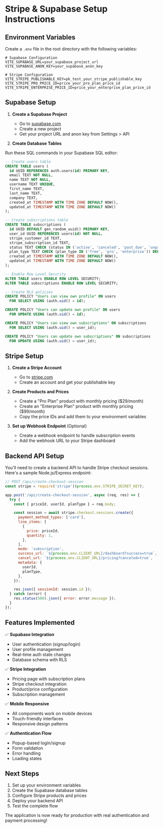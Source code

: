 # Stripe & Supabase Setup Instructions

## Environment Variables

Create a `.env` file in the root directory with the following variables:

```env
# Supabase Configuration
VITE_SUPABASE_URL=your_supabase_project_url
VITE_SUPABASE_ANON_KEY=your_supabase_anon_key

# Stripe Configuration
VITE_STRIPE_PUBLISHABLE_KEY=pk_test_your_stripe_publishable_key
VITE_STRIPE_PRO_PRICE_ID=price_your_pro_plan_price_id
VITE_STRIPE_ENTERPRISE_PRICE_ID=price_your_enterprise_plan_price_id
```

## Supabase Setup

1. **Create a Supabase Project**
   - Go to [supabase.com](https://supabase.com)
   - Create a new project
   - Get your project URL and anon key from Settings > API

2. **Create Database Tables**

Run these SQL commands in your Supabase SQL editor:

```sql
-- Create users table
CREATE TABLE users (
  id UUID REFERENCES auth.users(id) PRIMARY KEY,
  email TEXT NOT NULL,
  name TEXT NOT NULL,
  username TEXT UNIQUE,
  first_name TEXT,
  last_name TEXT,
  company TEXT,
  created_at TIMESTAMP WITH TIME ZONE DEFAULT NOW(),
  updated_at TIMESTAMP WITH TIME ZONE DEFAULT NOW()
);

-- Create subscriptions table
CREATE TABLE subscriptions (
  id UUID DEFAULT gen_random_uuid() PRIMARY KEY,
  user_id UUID REFERENCES users(id) NOT NULL,
  stripe_customer_id TEXT,
  stripe_subscription_id TEXT,
  status TEXT CHECK (status IN ('active', 'canceled', 'past_due', 'unpaid')) DEFAULT 'active',
  plan_type TEXT CHECK (plan_type IN ('free', 'pro', 'enterprise')) DEFAULT 'free',
  created_at TIMESTAMP WITH TIME ZONE DEFAULT NOW(),
  updated_at TIMESTAMP WITH TIME ZONE DEFAULT NOW()
);

-- Enable Row Level Security
ALTER TABLE users ENABLE ROW LEVEL SECURITY;
ALTER TABLE subscriptions ENABLE ROW LEVEL SECURITY;

-- Create RLS policies
CREATE POLICY "Users can view own profile" ON users
  FOR SELECT USING (auth.uid() = id);

CREATE POLICY "Users can update own profile" ON users
  FOR UPDATE USING (auth.uid() = id);

CREATE POLICY "Users can view own subscriptions" ON subscriptions
  FOR SELECT USING (auth.uid() = user_id);

CREATE POLICY "Users can update own subscriptions" ON subscriptions
  FOR UPDATE USING (auth.uid() = user_id);
```

## Stripe Setup

1. **Create a Stripe Account**
   - Go to [stripe.com](https://stripe.com)
   - Create an account and get your publishable key

2. **Create Products and Prices**
   - Create a "Pro Plan" product with monthly pricing ($29/month)
   - Create an "Enterprise Plan" product with monthly pricing ($99/month)
   - Copy the price IDs and add them to your environment variables

3. **Set up Webhook Endpoint** (Optional)
   - Create a webhook endpoint to handle subscription events
   - Add the webhook URL to your Stripe dashboard

## Backend API Setup

You'll need to create a backend API to handle Stripe checkout sessions. Here's a sample Node.js/Express endpoint:

```javascript
// POST /api/create-checkout-session
const stripe = require('stripe')(process.env.STRIPE_SECRET_KEY);

app.post('/api/create-checkout-session', async (req, res) => {
  try {
    const { priceId, userId, planType } = req.body;

    const session = await stripe.checkout.sessions.create({
      payment_method_types: ['card'],
      line_items: [
        {
          price: priceId,
          quantity: 1,
        },
      ],
      mode: 'subscription',
      success_url: `${process.env.CLIENT_URL}/dashboard?success=true`,
      cancel_url: `${process.env.CLIENT_URL}/pricing?canceled=true`,
      metadata: {
        userId,
        planType,
      },
    });

    res.json({ sessionId: session.id });
  } catch (error) {
    res.status(500).json({ error: error.message });
  }
});
```

## Features Implemented

✅ **Supabase Integration**
- User authentication (signup/login)
- User profile management
- Real-time auth state changes
- Database schema with RLS

✅ **Stripe Integration**
- Pricing page with subscription plans
- Stripe checkout integration
- Product/price configuration
- Subscription management

✅ **Mobile Responsive**
- All components work on mobile devices
- Touch-friendly interfaces
- Responsive design patterns

✅ **Authentication Flow**
- Popup-based login/signup
- Form validation
- Error handling
- Loading states

## Next Steps

1. Set up your environment variables
2. Create the Supabase database tables
3. Configure Stripe products and prices
4. Deploy your backend API
5. Test the complete flow

The application is now ready for production with real authentication and payment processing! 